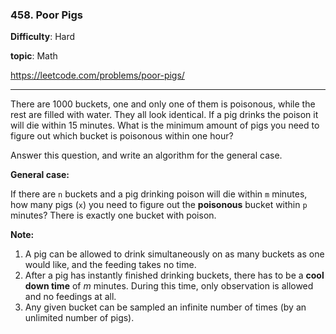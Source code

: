 ### 458. Poor Pigs

**Difficulty**: Hard

**topic**: Math

<https://leetcode.com/problems/poor-pigs/>

***

There are 1000 buckets, one and only one of them is poisonous, while the rest are filled with water. They all look identical. If a pig drinks the poison it will die within 15 minutes. What is the minimum amount of pigs you need to figure out which bucket is poisonous within one hour?

Answer this question, and write an algorithm for the general case.

 

**General case:**

If there are `n` buckets and a pig drinking poison will die within `m` minutes, how many pigs (`x`) you need to figure out the **poisonous** bucket within `p` minutes? There is exactly one bucket with poison.

 

**Note:**

1. A pig can be allowed to drink simultaneously on as many buckets as one would like, and the feeding takes no time.
2. After a pig has instantly finished drinking buckets, there has to be a **cool down time** of *m* minutes. During this time, only observation is allowed and no feedings at all.
3. Any given bucket can be sampled an infinite number of times (by an unlimited number of pigs).